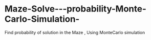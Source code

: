 # Maze-Solve---probability-Monte-Carlo-Simulation-
Find probability of solution in the Maze , Using MonteCarlo simulation 
